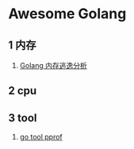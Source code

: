 # Awesome Golang

## 1 内存
1. [Golang 内存逃逸分析](https://github.com/wxdyhj/awesome-golang/blob/master/mem/memory_escape_analysis.md)

## 2 cpu

## 3 tool
1. [go tool pprof](https://github.com/wxdyhj/awesome-golang/blob/master/tool/diagnostics.md)
